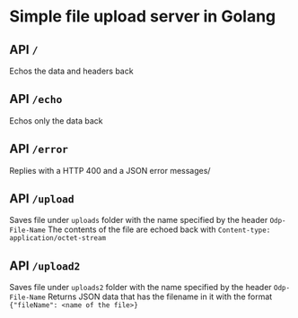 # Simple file upload server in Golang

## API `/`

Echos the data and headers back

## API `/echo`

Echos only the data back

## API `/error`

Replies with a HTTP 400 and a JSON error messages/

## API `/upload`

Saves file under `uploads` folder with the name specified by the header `Odp-File-Name`
The contents of the file are echoed back with `Content-type: application/octet-stream`


## API `/upload2`

Saves file under `uploads2` folder with the name specified by the header `Odp-File-Name`
Returns JSON data that has the filename in it with the format `{"fileName": <name of the file>}`
